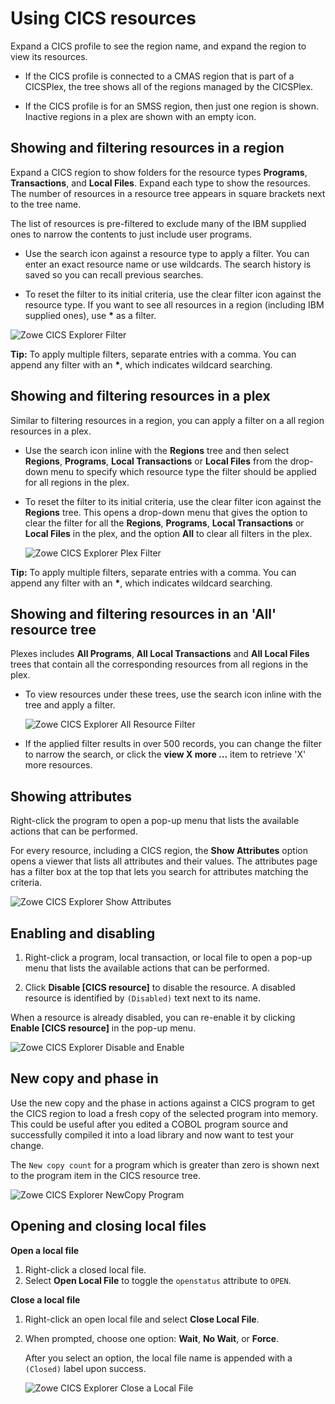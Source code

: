 # Using CICS resources

Expand a CICS profile to see the region name, and expand the region to view its resources.

- If the CICS profile is connected to a CMAS region that is part of a CICSPlex, the tree shows all of the regions managed by the CICSPlex.

- If the CICS profile is for an SMSS region, then just one region is shown. Inactive regions in a plex are shown with an empty icon.

## Showing and filtering resources in a region

Expand a CICS region to show folders for the resource types **Programs**, **Transactions**, and **Local Files**. Expand each type to show the resources. The number of resources in a resource tree appears in square brackets next to the tree name.

The list of resources is pre-filtered to exclude many of the IBM supplied ones to narrow the contents to just include user programs.

- Use the search icon against a resource type to apply a filter. You can enter an exact resource name or use wildcards. The search history is saved so you can recall previous searches.  

- To reset the filter to its initial criteria, use the clear filter icon against the resource type.  If you want to see all resources in a region (including IBM supplied ones), use __*__ as a filter.

![Zowe CICS Explorer Filter](pathname:///v2.4.x/images/ze-cics/region-filter.gif)

**Tip:** To apply multiple filters, separate entries with a comma. You can append any filter with an __*__, which indicates wildcard searching.

## Showing and filtering resources in a plex

Similar to filtering resources in a region, you can apply a filter on a all region resources in a plex.

- Use the search icon inline with the **Regions** tree and then select **Regions**, **Programs**, **Local Transactions** or **Local Files** from the drop-down menu to specify which resource type the filter should be applied for all regions in the plex.

- To reset the filter to its initial criteria, use the clear filter icon against the **Regions** tree. This opens a drop-down menu that gives the option to clear the filter for all the **Regions**, **Programs**, **Local Transactions** or **Local Files** in the plex, and the option **All** to clear all filters in the plex.

   ![Zowe CICS Explorer Plex Filter](pathname:///v2.4.x/images/ze-cics/plex-filter.gif)

**Tip:** To apply multiple filters, separate entries with a comma. You can append any filter with an __*__, which indicates wildcard searching.

## Showing and filtering resources in an 'All' resource tree

Plexes includes **All Programs**, **All Local Transactions** and **All Local Files** trees that contain all the corresponding resources from all regions in the plex.

- To view resources under these trees, use the search icon inline with the tree and apply a filter.

   ![Zowe CICS Explorer All Resource Filter](pathname:///v2.4.x/images/ze-cics/all-resources.gif)

- If the applied filter results in over 500 records, you can change the filter to narrow  the search, or click the **view X more ...** item to retrieve 'X' more resources.

## Showing attributes

Right-click the program to open a pop-up menu that lists the available actions that can be performed.

For every resource, including a CICS region, the **Show Attributes** option opens a viewer that lists all attributes and their values. The attributes page has a filter box at the top that lets you search for attributes matching the criteria.  

![Zowe CICS Explorer Show Attributes](pathname:///v2.4.x/images/ze-cics/show-attributes.gif)

## Enabling and disabling

1. Right-click a program, local transaction, or local file to open a pop-up menu that lists the available actions that can be performed.

2. Click **Disable [CICS resource]** to disable the resource. A disabled resource is identified by `(Disabled)` text next to its name.

When a resource is already disabled, you can re-enable it by clicking **Enable [CICS resource]** in the pop-up menu.

![Zowe CICS Explorer Disable and Enable](pathname:///v2.4.x/images/ze-cics/disable-enable.gif)

## New copy and phase in

Use the new copy and the phase in actions against a CICS program to get the CICS region to load a fresh copy of the selected program into memory. This could be useful after you edited a COBOL program source and successfully compiled it into a load library and now want to test your change.

The `New copy count` for a program which is greater than zero is shown next to the program item in the CICS resource tree.

![Zowe CICS Explorer NewCopy Program](pathname:///v2.4.x/images/ze-cics/new-copy.gif)

## Opening and closing local files

**Open a local file**

1. Right-click a closed local file.
2. Select **Open Local File** to toggle the `openstatus` attribute to `OPEN`.

**Close a local file**

1. Right-click an open local file and select **Close Local File**.
2. When prompted, choose one option: **Wait**, **No Wait**, or **Force**.

   After you select an option, the local file name is appended with a `(Closed)` label upon success.

   ![Zowe CICS Explorer Close a Local File](pathname:///v2.4.x/images/ze-cics/open-close.gif)
